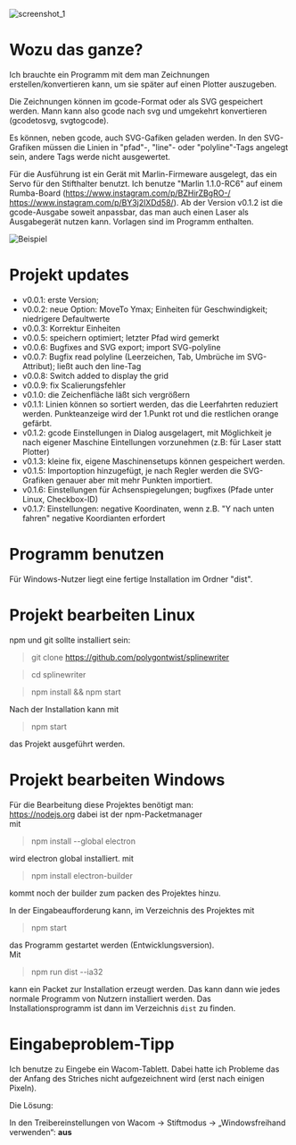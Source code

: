 ![screenshot_1](https://github.com/polygontwist/splinewriter/blob/master/work/screenshot1.png)

# Wozu das ganze?

Ich brauchte ein Programm mit dem man Zeichnungen erstellen/konvertieren kann, um sie später auf einen Plotter auszugeben.

Die Zeichnungen können im gcode-Format oder als SVG gespeichert werden. Mann kann also gcode nach svg und umgekehrt konvertieren (gcodetosvg, svgtogcode).

Es können, neben gcode, auch SVG-Gafiken geladen werden. In den SVG-Grafiken müssen die Linien in "pfad"-, "line"- oder "polyline"-Tags angelegt sein, andere Tags werde nicht ausgewertet.

Für die Ausführung ist ein Gerät mit Marlin-Firmeware ausgelegt, das ein Servo für den Stifthalter benutzt.
Ich benutze "Marlin 1.1.0-RC6" auf einem Rumba-Board (https://www.instagram.com/p/BZHirZBgRO-/ https://www.instagram.com/p/BY3j2lXDd58/).
Ab der Version v0.1.2 ist die gcode-Ausgabe soweit anpassbar, das man auch einen Laser als Ausgabegerät nutzen kann. Vorlagen sind im Programm enthalten.

![Beispiel](https://github.com/polygontwist/splinewriter/blob/master/exampel/tiger.jpg)

# Projekt updates
* v0.0.1: erste Version; 
* v0.0.2: neue Option: MoveTo Ymax; Einheiten für Geschwindigkeit; niedrigere Defaultwerte
* v0.0.3: Korrektur Einheiten
* v0.0.5: speichern optimiert; letzter Pfad wird gemerkt
* v0.0.6: Bugfixes and SVG export; import SVG-polyline
* v0.0.7: Bugfix read polyline (Leerzeichen, Tab, Umbrüche im SVG-Attribut); ließt auch den line-Tag
* v0.0.8: Switch added to display the grid
* v0.0.9: fix Scalierungsfehler
* v0.1.0: die Zeichenfläche läßt sich vergrößern
* v0.1.1: Linien können so sortiert werden, das die Leerfahrten reduziert werden. Punkteanzeige wird der 1.Punkt rot und die restlichen orange gefärbt.
* v0.1.2: gcode Einstellungen in Dialog ausgelagert, mit Möglichkeit je nach eigener Maschine Eintellungen vorzunehmen (z.B: für Laser statt Plotter)
* v0.1.3: kleine fix, eigene Maschinensetups können gespeichert werden.
* v0.1.5: Importoption hinzugefügt, je nach Regler werden die SVG-Grafiken genauer aber mit mehr Punkten importiert.
* v0.1.6: Einstellungen für Achsenspiegelungen; bugfixes (Pfade unter Linux, Checkbox-ID)
* v0.1.7: Einstellungen: negative Koordinaten, wenn z.B. "Y nach unten fahren" negative Koordianten erfordert

# Programm benutzen
Für Windows-Nutzer liegt eine fertige Installation im Ordner "dist".

# Projekt bearbeiten Linux
npm und git sollte installiert sein:

> git clone https://github.com/polygontwist/splinewriter

> cd splinewriter

> npm install && npm start

Nach der Installation kann mit

> npm start

das Projekt ausgeführt werden.

# Projekt bearbeiten Windows

Für die Bearbeitung diese Projektes benötigt man:<br>
https://nodejs.org dabei ist der npm-Packetmanager<br>
mit<br>
> npm install --global electron

wird electron global installiert.
mit<br>
> npm install electron-builder

kommt noch der builder zum packen des Projektes hinzu.

In der Eingabeaufforderung kann, im Verzeichnis des Projektes mit<br>
> npm start

das Programm gestartet werden (Entwicklungsversion).<br>
Mit<br>
> npm run dist --ia32

kann ein Packet zur Installation erzeugt werden.
Das kann dann wie jedes normale Programm von Nutzern installiert werden. 
Das Installationsprogramm ist dann im Verzeichnis `dist` zu finden.


# Eingabeproblem-Tipp
Ich benutze zu Eingebe ein Wacom-Tablett. Dabei hatte ich Probleme das der Anfang des Striches nicht aufgezeichnent wird (erst nach einigen Pixeln). 

Die Lösung:

In den Treibereinstellungen von Wacom → Stiftmodus → „Windowsfreihand verwenden“: __aus__

